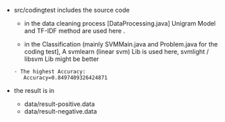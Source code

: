 
* src/codingtest includes the source code
     - in the data cleaning process [DataProcessing.java]
        Unigram Model and TF-IDF method are used here .
        
     - in the Classification (mainly SVMMain.java and Problem.java for the coding test], 
       A svmlearn (linear svm) Lib is used here,
       svmlight / libsvm Lib might be better  

      - The highest Accuracy:
         Accuracy=0.8497409326424871

* the result is in
     - data/result-positive.data
     - data/result-negative.data
